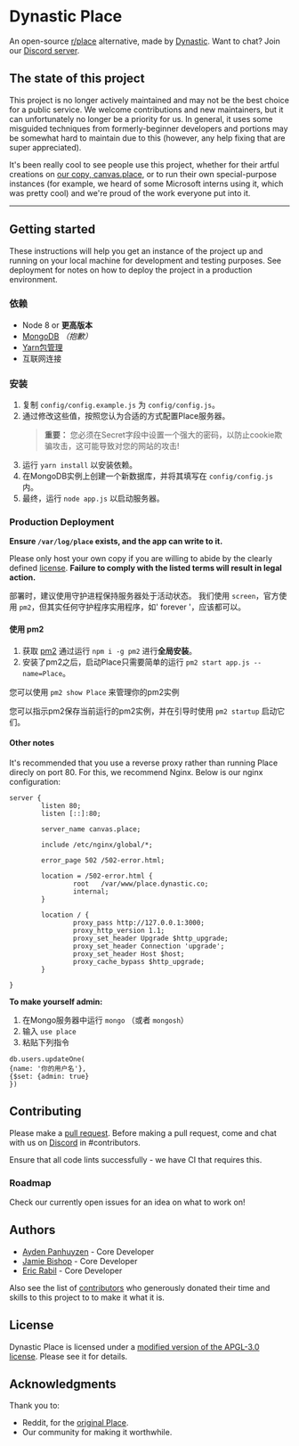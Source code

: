 # Dynastic Place

An open-source [r/place](https://reddit.com/r/place) alternative, made by [Dynastic](https://dynastic.co). Want to chat? Join our [Discord server](https://discord.gg/CgC8FTg).

## The state of this project
This project is no longer actively maintained and may not be the best choice for a public service. We welcome contributions and new maintainers, but it can unfortunately no longer be a priority for us. In general, it uses some misguided techniques from formerly-beginner developers and portions may be somewhat hard to maintain due to this (however, any help fixing that are super appreciated).

It's been really cool to see people use this project, whether for their artful creations on [our copy, canvas.place](https://canvas.place), or to run their own special-purpose instances (for example, we heard of some Microsoft interns using it, which was pretty cool) and we're proud of the work everyone put into it.

---

## Getting started

These instructions will help you get an instance of the project up and running on your local machine for development and testing purposes. See deployment for notes on how to deploy the project in a production environment.

### 依赖

* Node 8 or **更高版本**
* [MongoDB](https://www.mongodb.com) *（抱歉）*
* [Yarn包管理](https://www.yarnpkg.com)
* 互联网连接

### 安装

1. 复制 `config/config.example.js` 为 `config/config.js`。
2. 通过修改这些值，按照您认为合适的方式配置Place服务器。
   > **重要：** 您必须在Secret字段中设置一个强大的密码，以防止cookie欺骗攻击，这可能导致对您的网站的攻击!
3. 运行 `yarn install` 以安装依赖。
4. 在MongoDB实例上创建一个新数据库，并将其填写在 `config/config.js` 内。
5. 最终，运行 `node app.js` 以启动服务器。

### Production Deployment

**Ensure `/var/log/place` exists, and the app can write to it.**

Please only host your own copy if you are willing to abide by the clearly defined [license](https://github.com/dynastic/place/blob/master/LICENSE). **Failure to comply with the listed terms will result in legal action.**

部署时，建议使用守护进程保持服务器处于活动状态。 我们使用 `screen`，官方使用 `pm2`，但其实任何守护程序实用程序，如' forever '，应该都可以。

#### 使用 pm2

1. 获取 [pm2](http://pm2.keymetrics.io) 通过运行 `npm i -g pm2` 进行**全局安装**。
2. 安装了pm2之后，启动Place只需要简单的运行 `pm2 start app.js --name=Place`。

您可以使用 `pm2 show Place` 来管理你的pm2实例

您可以指示pm2保存当前运行的pm2实例，并在引导时使用 `pm2 startup` 启动它们。

#### Other notes

It's recommended that you use a reverse proxy rather than running Place direcly on port 80. For this, we recommend Nginx. Below is our nginx configuration:

```nginx
server {
        listen 80;
        listen [::]:80;

        server_name canvas.place;

        include /etc/nginx/global/*;

        error_page 502 /502-error.html;

        location = /502-error.html {
                root   /var/www/place.dynastic.co;
                internal;
        }

        location / {
                proxy_pass http://127.0.0.1:3000;
                proxy_http_version 1.1;
                proxy_set_header Upgrade $http_upgrade;
                proxy_set_header Connection 'upgrade';
                proxy_set_header Host $host;
                proxy_cache_bypass $http_upgrade;
        }

}
```

__To make yourself admin:__

1. 在Mongo服务器中运行 `mongo` （或者 `mongosh`）
2. 输入 `use place`
3. 粘贴下列指令
```
db.users.updateOne(
{name: '你的用户名'},
{$set: {admin: true}
})
```

## Contributing 

Please make a [pull request](/https://github.com/dynastic/place/pulls). Before making a pull request, come and chat with us on [Discord](https://discord.gg/CgC8FTg) in #contributors.

Ensure that all code lints successfully - we have CI that requires this.

### Roadmap

Check our currently open issues for an idea on what to work on!

## Authors

* [Ayden Panhuyzen](https://ayden.dev) - Core Developer
* [Jamie Bishop](https://twitter.com/jamiebishop123) - Core Developer
* [Eric Rabil](https://twitter.com/ericrabil) - Core Developer

Also see the list of [contributors](https://www.github.com/dynastic/place/contributors) who generously donated their time and skills to this project to to make it what it is.

## License

Dynastic Place is licensed under a [modified version of the APGL-3.0 license](https://github.com/dynastic/place/blob/master/LICENSE). Please see it for details.

## Acknowledgments

Thank you to:
* Reddit, for the [original Place](https://reddit.com/r/place).
* Our community for making it worthwhile.
